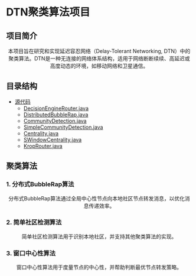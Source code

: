 # DTN聚类算法项目

## 项目简介

<p align="center">
  本项目旨在研究和实现延迟容忍网络（Delay-Tolerant Networking, DTN）中的聚类算法。DTN是一种无连接的网络体系结构，适用于网络断断续续、高延迟或高度动态的环境，如移动网络和卫星通信。
</p>

## 目录结构

- [源代码](src)
  - [DecisionEngineRouter.java](src/DecisionEngineRouter.java)
  - [DistributedBubbleRap.java](src/DistributedBubbleRap.java)
  - [CommunityDetection.java](src/CommunityDetection.java)
  - [SimpleCommunityDetection.java](src/SimpleCommunityDetection.java)
  - [Centrality.java](src/Centrality.java)
  - [SWindowCentrality.java](src/SWindowCentrality.java)
  - [KropRouter.java]([src/KropRouter.java](https://github.com/plutohuahai/DTN/blob/main/KropRouter.java))

## 聚类算法

### 1. 分布式BubbleRap算法

<p align="center">
  分布式BubbleRap算法通过全局中心性节点向本地社区节点转发消息，以优化消息传递效率。
</p>

### 2. 简单社区检测算法

<p align="center">
  简单社区检测算法用于识别本地社区，并支持其他聚类算法的实现。
</p>

### 3. 窗口中心性算法

<p align="center">
  窗口中心性算法用于度量节点的中心性，并帮助判断最优节点转发策略。
</p>


